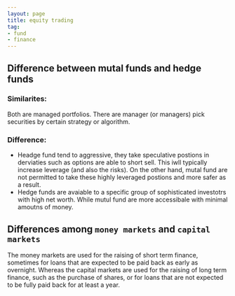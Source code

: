 ```yaml
---
layout: page
title: equity trading
tag:
- fund
- finance
---
```


## Difference between mutal funds and hedge funds

### Similarites:

Both are managed portfolios. There are manager (or managers) pick securities by certain strategy or algorithm.

### Difference:

- Headge fund tend to aggressive, they take speculative postions in derviaties such as options are able to short sell. This iwll typically increase leverage (and also the risks). On the other hand, mutal fund are not permitted to take these highly leveraged postions and more safer as a result.
- Hedge funds are avaiable to a specific group of sophisticated investotrs with high net worth. While mutul fund are more accessibale with minimal amoutns of money.


## Differences among `money markets` and `capital markets`

The money markets are used for the raising of short term finance, sometimes for loans that are expected to be paid back as early as overnight. Whereas the capital markets are used for the raising of long term finance, such as the purchase of shares, or for loans that are not expected to be fully paid back for at least a year.
